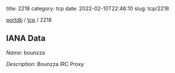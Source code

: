 title: 2218
category: tcp
date: 2022-02-10T22:46:10
slug: tcp/2218

[portdb](/) / [tcp](/category/tcp.html) / 2218


## IANA Data

_Name:_ bounzza

_Description:_ Bounzza IRC Proxy


